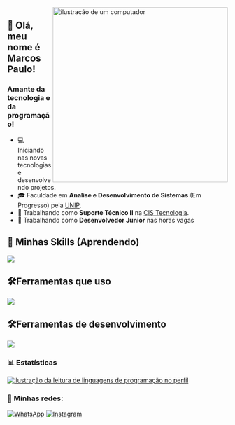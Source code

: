 <img src="https://raw.githubusercontent.com/MicaelliMedeiros/micaellimedeiros/master/image/computer-illustration.png" alt="ilustração de um computador" min-width="400px" max-width="400px" width="400px" align="right">

## 🖖 Olá, meu nome é <strong>Marcos Paulo!</strong>
<h3> Amante da tecnologia e da programação!</h3>

- 💻 Iniciando nas novas tecnologias e desenvolvendo projetos.
- 🎓 Faculdade em **Analise e Desenvolvimento de Sistemas** (Em Progresso) pela <a href="https://www.unip.br">UNIP</a>.
- 💼 Trabalhando como **Suporte Técnico II** na <a href="https://cistecnologia.com.br/">CIS Tecnologia</a>.
- 💼 Trabalhando como **Desenvolvedor Junior** nas horas vagas

## 🚀 Minhas Skills (Aprendendo)

<p align="left">
  <a href="https://skillicons.dev">
    <img src="https://skillicons.dev/icons?i=python,django,js,html,css,nodejs" />
  </a>
</p>

## 🛠️Ferramentas que uso

<p align="left">
  <a href="https://skillicons.dev">
    <img src="https://skillicons.dev/icons?i=nginx,discord,aws" />
  </a>
</p>

## 🛠️Ferramentas de desenvolvimento

<p align="left">
  <a href="https://skillicons.dev">
    <img src="https://skillicons.dev/icons?i=vscode,windows,linux,ps,github,pytorch,anaconda" />
  </a>
</p>

### 📊 Estatísticas

<a href="https://github.com/owsmiithdev" title="ilustração do mapeamento de linguagens">
  <img align="center" src="https://github-readme-stats.vercel.app/api/top-langs/?username=owsmiithdev&theme=dracula&hide_langs_below=1" alt="ilustração da leitura de linguagens de programação no perfil"/>
</a>

<br>

### 📱 Minhas redes:

<p align="left">
  <a href="https://wa.me/5562999718912" title="WhatsApp">
  <img src="https://img.shields.io/badge/-WhatsApp-25d366?style=flat-square&labelColor=25d366&logo=whatsapp&logoColor=white&link=" alt="WhatsApp"/></a>

  <a href="https://www.instagram.com/_mrsmiith/" title="Instagram">
  <img src="https://img.shields.io/badge/-Instagram-DF0174?style=flat-square&labelColor=DF0174&logo=instagram&logoColor=white&link=" alt="Instagram"/></a>
</p>
